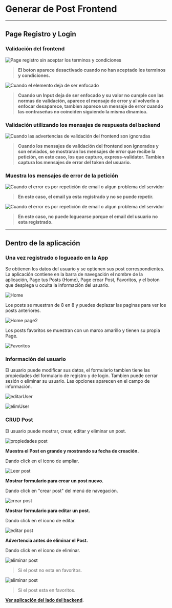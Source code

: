 # Generar de Post Frontend
---

## Page Registro y Login

### Validación del frontend
![Page registro sin aceptar los terminos y condiciones](https://github.com/JoseL-GuerreroB/GeneradorPostFrontEnd/blob/master/public/Creador-de-post/termsRe.png)

> **El boton aparece desactivado cuando no han aceptado los terminos y condiciones.**

![Cuando el elemento deja de ser enfocado](https://github.com/JoseL-GuerreroB/GeneradorPostFrontEnd/blob/master/public/Creador-de-post/termsRe2.png)

> **Cuando un Input deja de ser enfocado y su valor no cumple con las normas de validación, aparece el mensaje de error y al volverlo a enfocar desaparece, tambien aparece un mensaje de error cuando las contraseñas no coinciden siguiendo la misma dinamica.**
### Validación utilizando los mensajes de respuesta del backend

![Cuando las advertencias de validación del frontend son ignoradas](https://github.com/JoseL-GuerreroB/GeneradorPostFrontEnd/blob/master/public/Creador-de-post/formVal.png)

> **Cuando los mensajes de validación del frontend son ignorados y son enviados, se mostraran los mensajes de error que recibe la petición, en este caso, los que capturo, express-validator. Tambien captura los mensajes de error del token del usuario.**

### Muestra los mensajes de error de la petición

![Cuando el error es por repetición de email o algun problema del servidor](https://github.com/JoseL-GuerreroB/GeneradorPostFrontEnd/blob/master/public/Creador-de-post/emailUsed.png)

> **En este caso, el email ya esta registrado y no se puede repetir.**

![Cuando el error es por repetición de email o algun problema del servidor](https://github.com/JoseL-GuerreroB/GeneradorPostFrontEnd/blob/master/public/Creador-de-post/EmailNoRe.png)

> **En este caso, no puede loguearse porque el email del usuario no esta registrado.**
---

## Dentro de la aplicación

### Una vez registrado o logueado en la App

Se obtienen los datos del usuario y se optienen sus post correspondientes. La aplicación contiene en la barra de navegación el nombre de la aplicación, Page tus Posts (Home), Page crear Post, Favoritos, y el boton que desplega u oculta la información del usuario.

![Home](https://github.com/JoseL-GuerreroB/GeneradorPostFrontEnd/blob/master/public/Creador-de-post/Home.png)

Los posts se muestran de 8 en 8 y puedes deplazar las paginas para ver los posts anteriores.

![Home page2](https://github.com/JoseL-GuerreroB/GeneradorPostFrontEnd/blob/master/public/Creador-de-post/Home2.png)

Los posts favoritos se muestran con un marco amarillo y tienen su propia Page.

![Favoritos](https://github.com/JoseL-GuerreroB/GeneradorPostFrontEnd/blob/master/public/Creador-de-post/favP.png)

### Información del usuario

El usuario puede modificar sus datos, el formulario tambien tiene las propiedades del formulario de registro y de login. Tambien puede cerrar sesión o eliminar su usuario. Las opciones aparecen en el campo de información.

![editarUser](https://github.com/JoseL-GuerreroB/GeneradorPostFrontEnd/blob/master/public/Creador-de-post/editU.png)

![elimUser](https://github.com/JoseL-GuerreroB/GeneradorPostFrontEnd/blob/master/public/Creador-de-post/elimU.png)

### CRUD Post

El usuario puede mostrar, crear, editar y eliminar un post.

![propiedades post](https://github.com/JoseL-GuerreroB/GeneradorPostFrontEnd/blob/master/public/Creador-de-post/postI.png)

**Muestra el Post en grande y mostrando su fecha de creación.**

Dando click en el icono de ampliar.

![Leer post](https://github.com/JoseL-GuerreroB/GeneradorPostFrontEnd/blob/master/public/Creador-de-post/RPost.png)

**Mostrar formulario para crear un post nuevo.**

Dando click en "crear post" del menú de navegación.

![crear post](https://github.com/JoseL-GuerreroB/GeneradorPostFrontEnd/blob/master/public/Creador-de-post/CPost.png)

**Mostrar formulario para editar un post.**

Dando click en el icono de editar.

![editar post](https://github.com/JoseL-GuerreroB/GeneradorPostFrontEnd/blob/master/public/Creador-de-post/Upost.png)

**Advertencia antes de eliminar el Post.**

Dando click en el icono de eliminar.

![eliminar post](https://github.com/JoseL-GuerreroB/GeneradorPostFrontEnd/blob/master/public/Creador-de-post/DPost.png)
> Si el post no esta en favoritos.

![eliminar post](https://github.com/JoseL-GuerreroB/GeneradorPostFrontEnd/blob/master/public/Creador-de-post/DFPost.png)
> Si el post esta en favoritos.

**[Ver aplicación del lado del backend](https://github.com/JoseL-GuerreroB/GeneradorPostBackEnd)**.
